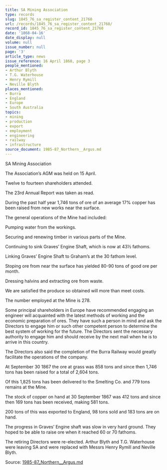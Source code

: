 ```yaml
---
title: SA Mining Association
type: records
slug: 1845_76_sa_register_content_21760
url: /records/1845_76_sa_register_content_21760/
record_id: 1845_76_sa_register_content_21760
date: '1868-04-16'
date_display: null
volume: null
issue_number: null
page: '3'
article_type: news
issue_reference: 16 April 1868, page 3
people_mentioned:
- Arthur Blyth
- T.G. Waterhouse
- Henry Rymill
- Neville Blyth
places_mentioned:
- Burra
- England
- Europe
- South Australia
topics:
- mining
- production
- export
- employment
- engineering
- railway
- infrastructure
source_document: 1985-87_Northern__Argus.md
---
```


SA Mining Association

The Association’s AGM was held on 15 April.

Twelve to fourteen shareholders attended.

The 23rd Annual Report was taken as read.

During the past half year 1,746 tons of ore of an average 17% copper has been raised from new works near the surface.

The general operations of the Mine had included:

Pumping water from the workings.

Securing and renewing timber in various parts of the Mine.

Continuing to sink Graves’ Engine Shaft, which is now at 43½ fathoms.

Linking Graves’ Engine Shaft to Graham’s at the 30 fathom level.

Stoping ore from near the surface has yielded 80-90 tons of good ore per month.

Dressing halvins and extracting ore from waste.

We are satisfied the produce so obtained will more than meet costs.

The number employed at the Mine is 278.

Some principal shareholders in Europe have recommended engaging an engineer will acquainted with the latest methods of working and the economic preparation of ores.  They have such a person in mind and ask the Directors to engage him or such other competent person to determine the best system of working for the future.  The Directors sent the necessary authority to engage him and should receive by the next mail when he is to arrive in this country.

The Directors also said the completion of the Burra Railway would greatly facilitate the operations of the company.

At September 30 1867 the ore at grass was 858 tons and since then 1,746 tons has been raised for a total of 2,604 tons.

Of this 1,825 tons has been delivered to the Smelting Co. and 779 tons remains at the Mine.

The stock of copper on hand at 30 September 1867 was 412 tons and since then 169 tons has been received, making 581 tons.

200 tons of this was exported to England, 98 tons sold and 183 tons are on hand.

The progress in Graves’ Engine shaft was slow in very hard ground.  They hoped to be able to raise ore when it reached 60 or 70 fathoms.

The retiring Directors were re-elected.  Arthur Blyth and T.G. Waterhouse were leaving SA and were replaced with Messrs Henry Rymill and Neville Blyth.

Source: [1985-87_Northern__Argus.md](/downloads/markdown/1985-87_Northern__Argus.md)
